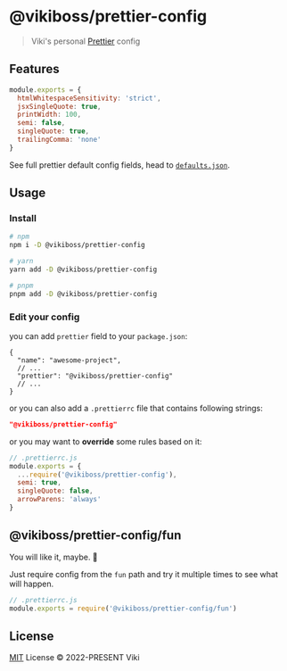 # @vikiboss/prettier-config

> Viki's personal [Prettier](https://prettier.io/) config

## Features

```js
module.exports = {
  htmlWhitespaceSensitivity: 'strict',
  jsxSingleQuote: true,
  printWidth: 100,
  semi: false,
  singleQuote: true,
  trailingComma: 'none'
}
```

See full prettier default config fields, head to [`defaults.json`](defaults.json).

## Usage

### Install

```bash
# npm
npm i -D @vikiboss/prettier-config

# yarn
yarn add -D @vikiboss/prettier-config

# pnpm
pnpm add -D @vikiboss/prettier-config
```

### Edit your config

you can add `prettier` field to your `package.json`:

```jsonc
{
  "name": "awesome-project",
  // ...
  "prettier": "@vikiboss/prettier-config"
  // ...
}
```

or you can also add a `.prettierrc` file that contains following strings:

```json
"@vikiboss/prettier-config"
```

or you may want to **override** some rules based on it:

```js
// .prettierrc.js
module.exports = {
  ...require('@vikiboss/prettier-config'),
  semi: true,
  singleQuote: false,
  arrowParens: 'always'
}
```

## @vikiboss/prettier-config/fun

You will like it, maybe. 🤣

Just require config from the `fun` path and try it multiple times to see what will happen.

```js
// .prettierrc.js
module.exports = require('@vikiboss/prettier-config/fun')
```

## License

[MIT](LICENSE) License © 2022-PRESENT Viki
